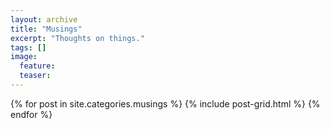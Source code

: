 ```yaml
---
layout: archive
title: "Musings"
excerpt: "Thoughts on things."
tags: []
image:
  feature:
  teaser:
---
```


<div class="tiles">
{% for post in site.categories.musings %}
  {% include post-grid.html %}
{% endfor %}
</div><!-- /.tiles -->